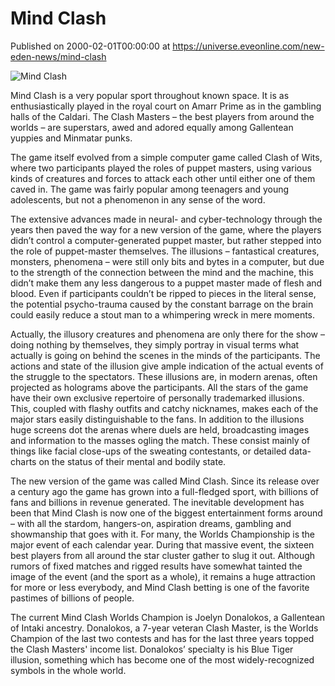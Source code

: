 # Mind Clash
Published on 2000-02-01T00:00:00 at https://universe.eveonline.com/new-eden-news/mind-clash

![Mind Clash](https://web.ccpgamescdn.com/communityassets/img/chronicles/chronicleImage/mindclash.jpg#left)

Mind Clash is a very popular sport throughout known space. It is as enthusiastically played in the royal court on Amarr Prime as in the gambling halls of the Caldari. The Clash Masters – the best players from around the worlds – are superstars, awed and adored equally among Gallentean yuppies and Minmatar punks.

The game itself evolved from a simple computer game called Clash of Wits, where two participants played the roles of puppet masters, using various kinds of creatures and forces to attack each other until either one of them caved in. The game was fairly popular among teenagers and young adolescents, but not a phenomenon in any sense of the word.

The extensive advances made in neural- and cyber-technology through the years then paved the way for a new version of the game, where the players didn’t control a computer-generated puppet master, but rather stepped into the role of puppet-master themselves. The illusions – fantastical creatures, monsters, phenomena – were still only bits and bytes in a computer, but due to the strength of the connection between the mind and the machine, this didn’t make them any less dangerous to a puppet master made of flesh and blood. Even if participants couldn’t be ripped to pieces in the literal sense, the potential psycho-trauma caused by the constant barrage on the brain could easily reduce a stout man to a whimpering wreck in mere moments.

Actually, the illusory creatures and phenomena are only there for the show – doing nothing by themselves, they simply portray in visual terms what actually is going on behind the scenes in the minds of the participants. The actions and state of the illusion give ample indication of the actual events of the struggle to the spectators. These illusions are, in modern arenas, often projected as holograms above the participants. All the stars of the game have their own exclusive repertoire of personally trademarked illusions. This, coupled with flashy outfits and catchy nicknames, makes each of the major stars easily distinguishable to the fans. In addition to the illusions huge screens dot the arenas where duels are held, broadcasting images and information to the masses ogling the match. These consist mainly of things like facial close-ups of the sweating contestants, or detailed data-charts on the status of their mental and bodily state.

The new version of the game was called Mind Clash. Since its release over a century ago the game has grown into a full-fledged sport, with billions of fans and billions in revenue generated. The inevitable development has been that Mind Clash is now one of the biggest entertainment forms around – with all the stardom, hangers-on, aspiration dreams, gambling and showmanship that goes with it. For many, the Worlds Championship is the major event of each calendar year. During that massive event, the sixteen best players from all around the star cluster gather to slug it out. Although rumors of fixed matches and rigged results have somewhat tainted the image of the event (and the sport as a whole), it remains a huge attraction for more or less everybody, and Mind Clash betting is one of the favorite pastimes of billions of people.

The current Mind Clash Worlds Champion is Joelyn Donalokos, a Gallentean of Intaki ancestry. Donalokos, a 7-year veteran Clash Master, is the Worlds Champion of the last two contests and has for the last three years topped the Clash Masters' income list. Donalokos’ specialty is his Blue Tiger illusion, something which has become one of the most widely-recognized symbols in the whole world.
